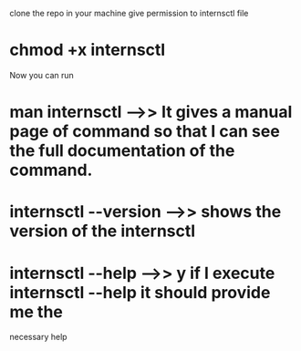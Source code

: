clone the repo in your machine
give permission to internsctl file 
# chmod +x internsctl

Now you can run 
# man internsctl -->>  It gives a manual page of command so that I can see the full documentation of the command.


# internsctl --version  -->> shows the version of the internsctl


# internsctl --help -->>  y if I execute internsctl --help it should provide me the
necessary help



